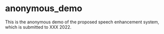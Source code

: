 # anonymous_demo
This is the anonymous demo of the proposed speech enhancement system, which is submitted to XXX 2022.
